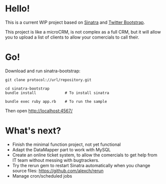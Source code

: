 Hello!
====

This is a current WIP project based on [Sinatra](http://www.sinatrarb.com/) and [Twitter Bootstrap](http://getbootstrap.com/).

This project is like a microCRM, is not complex as a full CRM, but it will allow you to upload a list of clients to allow your comercials to call their.

Go!
===

Download and run sinatra-bootstrap:

    git clone protocol://url/repository.git
    
    cd sinatra-bootstrap
    bundle install             # To install sinatra
    
    bundle exec ruby app.rb    # To run the sample
	
Then open [http://localhost:4567/](http://localhost:4567/)

What's next?
============
- Finish the minimal function project, not yet functional
- Adapt the DataMapper part to work with MySQL
- Create an online ticket system, to allow the comercials to get help from IT team without messing with bugtrackers.
- Try the rerun gem to restart Sinatra automatically when you change source files: https://github.com/alexch/rerun
- Manage cron/scheduled jobs
